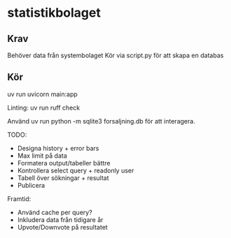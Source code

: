 # statistikbolaget

## Krav
Behöver data från systembolaget
Kör via script.py för att skapa en databas

## Kör
uv run uvicorn main:app

Linting: uv run ruff check

Använd uv run python -m sqlite3 forsaljning.db för att interagera.

TODO:
- Designa history + error bars
- Max limit på data
- Formatera output/tabeller bättre
- Kontrollera select query + readonly user
- Tabell över sökningar + resultat
- Publicera

Framtid:
- Använd cache per query?
- Inkludera data från tidigare år
- Upvote/Downvote på resultatet
